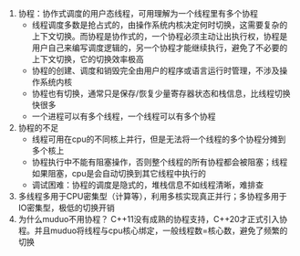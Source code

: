 1. 协程：协作式调度的用户态线程，可用理解为一个线程里有多个协程
   * 线程调度多数是抢占式的，由操作系统内核决定何时切换，这需要复杂的上下文切换。而协程是协作式的，一个协程必须主动让出执行权，协程是用户自己来编写调度逻辑的，另一个协程才能继续执行，避免了不必要的上下文切换，它的切换效率极高
   * 协程的创建、调度和销毁完全由用户的程序或语言运行时管理，不涉及操作系统内核
   * 协程也有切换，通常只是保存/恢复少量寄存器状态和栈信息，比线程切换快很多
   * 一个进程可以有多个线程，一个线程可以有多个协程
2. 协程的不足
   * 线程可用在cpu的不同核上并行，但是无法将一个线程的多个协程分摊到多个核上
   * 协程执行中不能有阻塞操作，否则整个线程的所有协程都会被阻塞；线程如果阻塞，cpu是会自动切换到其它线程中执行的
   * 调试困难：协程的调度是隐式的，堆栈信息不如线程清晰，难排查
3. 多线程多用于CPU密集型（计算等），利用多核实现真正并行；多协程多用于IO密集型，极低的切换开销
4. 为什么muduo不用协程？
   C++11没有成熟的协程支持，C++20才正式引入协程。并且muduo将线程与cpu核心绑定，一般线程数=核心数，避免了频繁的切换